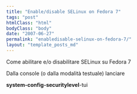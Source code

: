 ```yaml
---
title: "Enable/disable SELinux on Fedora 7"
tags: "post"
htmlClass: "html"
bodyClass: "body"
date: "2007-06-27"
permalink: "enabledisable-selinux-on-fedora-7/"
layout: "template_posts_md"
---
```

<p>Come abilitare e/o disabilitare SELinux su Fedora 7</p>
<p>Dalla console (o dalla modalità testuale) lanciare</p>
<p><span style="font-size:100%;"><strong class="command">system-config-securitylevel</strong>-tui</p>
<p></span></p>
